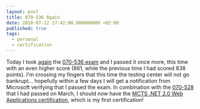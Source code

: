 ```yaml
---
layout: post
title: 070-536 Again
date: 2010-07-12 17:42:00.000000000 +02:00
published: true
tags:
  - personal
  - certification
---
```


Today I took
<a href="{% post_url 2010/2010-06-25-certification-nightmare %}">again</a>
the
<a href="http://www.microsoft.com/learning/en/us/exam.aspx?ID=70-536">070-536
exam</a> and I passed it once more, this time with an even higher score (861,
while the previous time I had scored 838 points). I'm crossing my fingers that
this time the testing center will not go bankrupt... hopefully within a few days
I will get a notification from Microsoft verifying that I passed the exam. In
combination with the
<a href="http://www.microsoft.com/learning/en/us/exam.aspx?ID=70-528">070-528</a>
that I had passed on March, I should now have the
<a href="http://www.microsoft.com/learning/en/us/certification/mcts.aspx#tab2">MCTS
.NET 2.0 Web Applications certification</a>, which is my first certification!
